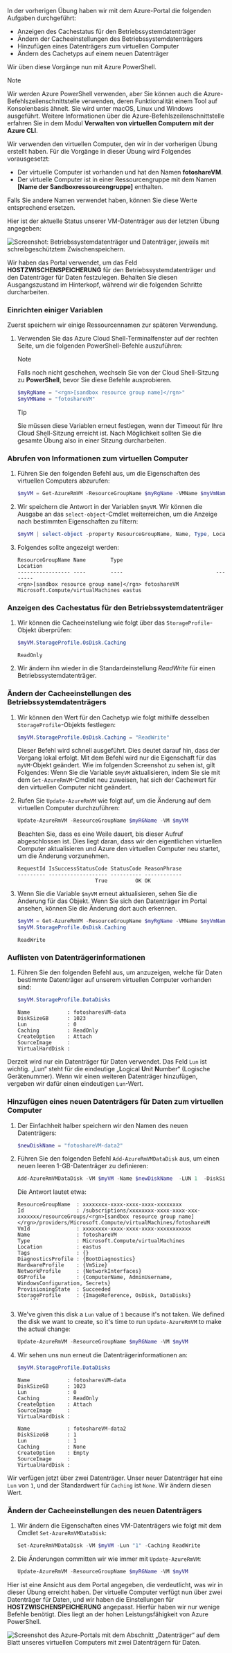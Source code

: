 In der vorherigen Übung haben wir mit dem Azure-Portal die folgenden Aufgaben durchgeführt:

- Anzeigen des Cachestatus für den Betriebssystemdatenträger
- Ändern der Cacheeinstellungen des Betriebssystemdatenträgers
- Hinzufügen eines Datenträgers zum virtuellen Computer
- Ändern des Cachetyps auf einem neuen Datenträger

Wir üben diese Vorgänge nun mit Azure PowerShell. 

> [!NOTE]
> Wir werden Azure PowerShell verwenden, aber Sie können auch die Azure-Befehlszeilenschnittstelle verwenden, deren Funktionalität einem Tool auf Konsolenbasis ähnelt. Sie wird unter macOS, Linux und Windows ausgeführt. Weitere Informationen über die Azure-Befehlszeilenschnittstelle erfahren Sie in dem Modul **Verwalten von virtuellen Computern mit der Azure CLI**.

Wir verwenden den virtuellen Computer, den wir in der vorherigen Übung erstellt haben. Für die Vorgänge in dieser Übung wird Folgendes vorausgesetzt:

- Der virtuelle Computer ist vorhanden und hat den Namen **fotoshareVM**.
- Der virtuelle Computer ist in einer Ressourcengruppe mit dem Namen **<rgn>[Name der Sandboxressourcengruppe]</rgn>** enthalten.

Falls Sie andere Namen verwendet haben, können Sie diese Werte entsprechend ersetzen.

Hier ist der aktuelle Status unserer VM-Datenträger aus der letzten Übung angegeben:

![Screenshot: Betriebssystemdatenträger und Datenträger, jeweils mit schreibgeschütztem Zwischenspeichern.](../media/disks-final-config-portal.PNG)

Wir haben das Portal verwendet, um das Feld **HOSTZWISCHENSPEICHERUNG** für den Betriebssystemdatenträger und den Datenträger für Daten festzulegen. Behalten Sie diesen Ausgangszustand im Hinterkopf, während wir die folgenden Schritte durcharbeiten.

### <a name="set-up-some-variables"></a>Einrichten einiger Variablen

Zuerst speichern wir einige Ressourcennamen zur späteren Verwendung.

1. Verwenden Sie das Azure Cloud Shell-Terminalfenster auf der rechten Seite, um die folgenden PowerShell-Befehle auszuführen:

    > [!NOTE]
    > Falls noch nicht geschehen, wechseln Sie von der Cloud Shell-Sitzung zu **PowerShell**, bevor Sie diese Befehle ausprobieren.
    
    ```powershell
    $myRgName = "<rgn>[sandbox resource group name]</rgn>"
    $myVMName = "fotoshareVM"
    ```
    
    > [!TIP]
    > Sie müssen diese Variablen erneut festlegen, wenn der Timeout für Ihre Cloud Shell-Sitzung erreicht ist. Nach Möglichkeit sollten Sie die gesamte Übung also in einer Sitzung durcharbeiten.
    
### <a name="get-info-about-our-vm"></a>Abrufen von Informationen zum virtuellen Computer

1. Führen Sie den folgenden Befehl aus, um die Eigenschaften des virtuellen Computers abzurufen:

    ```powershell
    $myVM = Get-AzureRmVM -ResourceGroupName $myRgName -VMName $myVmName
    ```
    
1. Wir speichern die Antwort in der Variablen `$myVM`. Wir können die Ausgabe an das `select-object`-Cmdlet weiterreichen, um die Anzeige nach bestimmten Eigenschaften zu filtern:

    ```powershell
    $myVM | select-object -property ResourceGroupName, Name, Type, Location
    ```
    
1. Folgendes sollte angezeigt werden:

    ```output
    ResourceGroupName Name        Type                              Location
    ----------------- ----        ----                              --------
    <rgn>[sandbox resource group name]</rgn> fotoshareVM Microsoft.Compute/virtualMachines eastus
    ```
    
### <a name="view-os-disk-cache-status"></a>Anzeigen des Cachestatus für den Betriebssystemdatenträger

1. Wir können die Cacheeinstellung wie folgt über das `StorageProfile`-Objekt überprüfen:

    ```powershell
    $myVM.StorageProfile.OsDisk.Caching
    ```

    ```output
    ReadOnly
    ```
   
1. Wir ändern ihn wieder in die Standardeinstellung _ReadWrite_ für einen Betriebssystemdatenträger.

### <a name="change-the-cache-settings-of-the-os-disk"></a>Ändern der Cacheeinstellungen des Betriebssystemdatenträgers

1. Wir können den Wert für den Cachetyp wie folgt mithilfe desselben `StorageProfile`-Objekts festlegen:

    ```powershell
    $myVM.StorageProfile.OsDisk.Caching = "ReadWrite"
    ```
    
    Dieser Befehl wird schnell ausgeführt. Dies deutet darauf hin, dass der Vorgang lokal erfolgt. Mit dem Befehl wird nur die Eigenschaft für das `myVM`-Objekt geändert. Wie im folgenden Screenshot zu sehen ist, gilt Folgendes: Wenn Sie die Variable `$myVM` aktualisieren, indem Sie sie mit dem `Get-AzureRmVM`-Cmdlet neu zuweisen, hat sich der Cachewert für den virtuellen Computer nicht geändert.

1. Rufen Sie `Update-AzureRmVM` wie folgt auf, um die Änderung auf dem virtuellen Computer durchzuführen:

    ```powershell
    Update-AzureRmVM -ResourceGroupName $myRGName -VM $myVM
    ```
    
    Beachten Sie, dass es eine Weile dauert, bis dieser Aufruf abgeschlossen ist. Dies liegt daran, dass wir den eigentlichen virtuellen Computer aktualisieren und Azure den virtuellen Computer neu startet, um die Änderung vorzunehmen.

    ```output
    RequestId IsSuccessStatusCode StatusCode ReasonPhrase
    --------- ------------------- ---------- ------------
                             True         OK OK
    ```
    
1. Wenn Sie die Variable `$myVM` erneut aktualisieren, sehen Sie die Änderung für das Objekt. Wenn Sie sich den Datenträger im Portal ansehen, können Sie die Änderung dort auch erkennen. 

    ```powershell
    $myVM = Get-AzureRmVM -ResourceGroupName $myRgName -VMName $myVmName
    $myVM.StorageProfile.OsDisk.Caching
    ```
    
    ```output
    ReadWrite
    ```
    
### <a name="list-data-disk-info"></a>Auflisten von Datenträgerinformationen

1. Führen Sie den folgenden Befehl aus, um anzuzeigen, welche für Daten bestimmte Datenträger auf unserem virtuellen Computer vorhanden sind:

    ```powershell
    $myVM.StorageProfile.DataDisks
    ```
    
    ```output
    Name            : fotosharesVM-data
    DiskSizeGB      : 1023
    Lun             : 0
    Caching         : ReadOnly
    CreateOption    : Attach
    SourceImage     :
    VirtualHardDisk :
    ```
    
Derzeit wird nur ein Datenträger für Daten verwendet. Das Feld `Lun` ist wichtig. „Lun“ steht für die eindeutige „**L**ogical **U**nit **N**umber“ (Logische Gerätenummer). Wenn wir einen weiteren Datenträger hinzufügen, vergeben wir dafür einen eindeutigen `Lun`-Wert.

### <a name="add-a-new-data-disk-to-our-vm"></a>Hinzufügen eines neuen Datenträgers für Daten zum virtuellen Computer

1. Der Einfachheit halber speichern wir den Namen des neuen Datenträgers:

    ```powershell
    $newDiskName = "fotoshareVM-data2"
    ```
    
1. Führen Sie den folgenden Befehl `Add-AzureRmVMDataDisk` aus, um einen neuen leeren 1-GB-Datenträger zu definieren:

    ```powershell
    Add-AzureRmVMDataDisk -VM $myVM -Name $newDiskName  -LUN 1  -DiskSizeinGB 1 -CreateOption Empty
    ```
    Die Antwort lautet etwa:

    ```output
    ResourceGroupName  : xxxxxxxx-xxxx-xxxx-xxxx-xxxxxxxx
    Id                 : /subscriptions/xxxxxxxx-xxxx-xxxx-xxx-xxxxxxx/resourceGroups/<rgn>[sandbox resource group name]</rgn>/providers/Microsoft.Compute/virtualMachines/fotoshareVM
    VmId               : xxxxxxxx-xxxx-xxxx-xxxx-xxxxxxxxxxx
    Name               : fotoshareVM
    Type               : Microsoft.Compute/virtualMachines
    Location           : eastus
    Tags               : {}
    DiagnosticsProfile : {BootDiagnostics}
    HardwareProfile    : {VmSize}
    NetworkProfile     : {NetworkInterfaces}
    OSProfile          : {ComputerName, AdminUsername, WindowsConfiguration, Secrets}
    ProvisioningState  : Succeeded
    StorageProfile     : {ImageReference, OsDisk, DataDisks}
        ```
    
1. We've given this disk a `Lun` value of `1` because it's not taken. We defined the disk we want to create, so it's time to run `Update-AzureRmVM` to make the actual change:

    ```powershell
    Update-AzureRmVM -ResourceGroupName $myRGName -VM $myVM
    ```
    
1. Wir sehen uns nun erneut die Datenträgerinformationen an:

    ```powershell
    $myVM.StorageProfile.DataDisks
    ```
    
    ```output
    Name            : fotosharesVM-data
    DiskSizeGB      : 1023
    Lun             : 0
    Caching         : ReadOnly
    CreateOption    : Attach
    SourceImage     :
    VirtualHardDisk :
    
    Name            : fotoshareVM-data2
    DiskSizeGB      : 1
    Lun             : 1
    Caching         : None
    CreateOption    : Empty
    SourceImage     :
    VirtualHardDisk :
    ```

Wir verfügen jetzt über zwei Datenträger. Unser neuer Datenträger hat eine `Lun` von `1`, und der Standardwert für `Caching` ist `None`. Wir ändern diesen Wert.

### <a name="change-cache-settings-of-new-data-disk"></a>Ändern der Cacheeinstellungen des neuen Datenträgers

1. Wir ändern die Eigenschaften eines VM-Datenträgers wie folgt mit dem Cmdlet `Set-AzureRmVMDataDisk`:

    ```powershell
    Set-AzureRmVMDataDisk -VM $myVM -Lun "1" -Caching ReadWrite
    ```
    
1. Die Änderungen committen wir wie immer mit `Update-AzureRmVM`:

    ```powershell
    Update-AzureRmVM -ResourceGroupName $myRGName -VM $myVM
    ```
    
Hier ist eine Ansicht aus dem Portal angegeben, die verdeutlicht, was wir in dieser Übung erreicht haben. Der virtuelle Computer verfügt nun über zwei Datenträger für Daten, und wir haben die Einstellungen für **HOSTZWISCHENSPEICHERUNG** angepasst. Hierfür haben wir nur wenige Befehle benötigt. Dies liegt an der hohen Leistungsfähigkeit von Azure PowerShell.

![Screenshot des Azure-Portals mit dem Abschnitt „Datenträger“ auf dem Blatt unseres virtuellen Computers mit zwei Datenträgern für Daten.](../media/disks-final-config-portal2.png)
